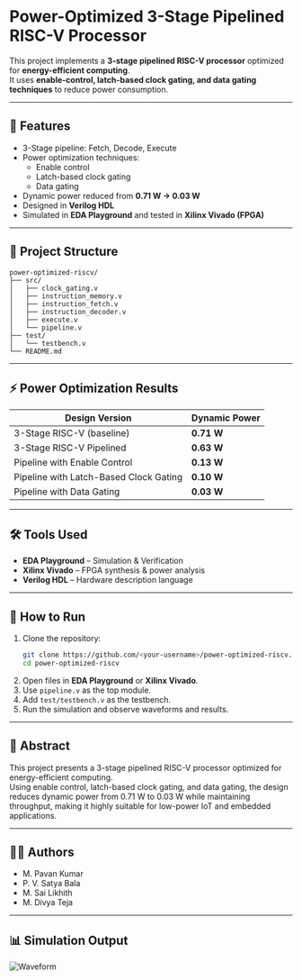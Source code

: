 # Power-Optimized 3-Stage Pipelined RISC-V Processor

This project implements a **3-stage pipelined RISC-V processor** optimized for **energy-efficient computing**.  
It uses **enable-control, latch-based clock gating, and data gating techniques** to reduce power consumption.

---

## 🔑 Features
- 3-Stage pipeline: Fetch, Decode, Execute
- Power optimization techniques:
  - Enable control
  - Latch-based clock gating
  - Data gating
- Dynamic power reduced from **0.71 W → 0.03 W**
- Designed in **Verilog HDL**
- Simulated in **EDA Playground** and tested in **Xilinx Vivado (FPGA)**

---

## 📁 Project Structure
```
power-optimized-riscv/
├── src/
│   ├── clock_gating.v
│   ├── instruction_memory.v
│   ├── instruction_fetch.v
│   ├── instruction_decoder.v
│   ├── execute.v
│   └── pipeline.v
├── test/
│   └── testbench.v
└── README.md
```

---

## ⚡ Power Optimization Results

| Design Version                          | Dynamic Power |
|-----------------------------------------|---------------|
| 3-Stage RISC-V (baseline)               | **0.71 W**    |
| 3-Stage RISC-V Pipelined                | **0.63 W**    |
| Pipeline with Enable Control            | **0.13 W**    |
| Pipeline with Latch-Based Clock Gating  | **0.10 W**    |
| Pipeline with Data Gating               | **0.03 W**    |

---

## 🛠 Tools Used
- **EDA Playground** – Simulation & Verification
- **Xilinx Vivado** – FPGA synthesis & power analysis
- **Verilog HDL** – Hardware description language

---

## 🚀 How to Run
1. Clone the repository:
   ```bash
   git clone https://github.com/<your-username>/power-optimized-riscv.git
   cd power-optimized-riscv
   ```
2. Open files in **EDA Playground** or **Xilinx Vivado**.
3. Use `pipeline.v` as the top module.
4. Add `test/testbench.v` as the testbench.
5. Run the simulation and observe waveforms and results.

---

## 📖 Abstract
This project presents a 3-stage pipelined RISC-V processor optimized for energy-efficient computing.  
Using enable control, latch-based clock gating, and data gating, the design reduces dynamic power from 0.71 W to 0.03 W while maintaining throughput, making it highly suitable for low-power IoT and embedded applications.

---

## 👨‍💻 Authors
- M. Pavan Kumar  
- P. V. Satya Bala  
- M. Sai Likhith  
- M. Divya Teja  

---

## 📊 Simulation Output
![Waveform](assets/waveform.png)

